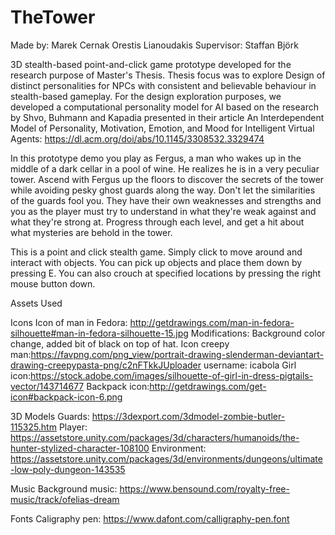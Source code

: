 # TheTower

Made by:
Marek Cernak
Orestis Lianoudakis
Supervisor: Staffan Björk

3D stealth-based point-and-click game prototype developed for the research purpose of Master's Thesis. Thesis focus was to explore Design of distinct personalities for NPCs with consistent and believable behaviour in stealth-based gameplay. For the design exploration purposes, we developed a computational personality model for AI based on the research by Shvo, Buhmann and Kapadia presented in their article An Interdependent Model of Personality, Motivation, Emotion, and Mood for Intelligent Virtual Agents: https://dl.acm.org/doi/abs/10.1145/3308532.3329474

In this prototype demo you play as Fergus, a man who wakes up in the middle of a dark cellar in a pool of wine. He realizes he is in a very peculiar tower. Ascend with Fergus up the floors to discover the secrets of the tower while avoiding pesky ghost guards along the way. Don't let the similarities of the guards fool you. They have their own weaknesses and strengths and you as the player must try to understand in what they're weak against and what they're strong at. Progress through each level, and get a hit about what mysteries are behold in the tower.

This is a point and click stealth game. Simply click to move around and interact with objects. You can pick up objects and place them down by pressing E. You can also crouch at specified locations by pressing the right mouse button down.

Assets Used

Icons
Icon of man in Fedora: http://getdrawings.com/man-in-fedora-silhouette#man-in-fedora-silhouette-15.jpg Modifications: Background color change, added bit of black on top of hat.
Icon creepy man:https://favpng.com/png_view/portrait-drawing-slenderman-deviantart-drawing-creepypasta-png/c2nFTkkJUploader username: icabola
Girl icon:https://stock.adobe.com/images/silhouette-of-girl-in-dress-pigtails-vector/143714677
Backpack icon:http://getdrawings.com/get-icon#backpack-icon-6.png

3D Models
Guards: https://3dexport.com/3dmodel-zombie-butler-115325.htm
Player: https://assetstore.unity.com/packages/3d/characters/humanoids/the-hunter-stylized-character-108100
Environment: https://assetstore.unity.com/packages/3d/environments/dungeons/ultimate-low-poly-dungeon-143535

Music
Background music: https://www.bensound.com/royalty-free-music/track/ofelias-dream

Fonts
Caligraphy pen: https://www.dafont.com/calligraphy-pen.font
